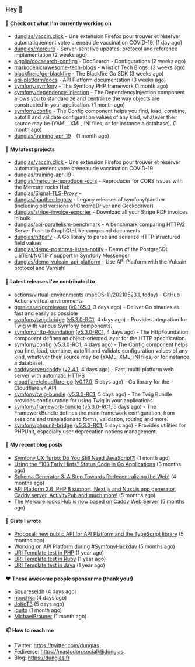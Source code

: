 ### Hey 👋

#### 👷 Check out what I'm currently working on

- [dunglas/vaccin.click](https://github.com/dunglas/vaccin.click) - Une extension Firefox pour trouver et réserver automatiquement votre créneau de vaccination COVID-19. (1 day ago)
- [dunglas/mercure](https://github.com/dunglas/mercure) - Server-sent live updates: protocol and reference implementation (2 weeks ago)
- [algolia/docsearch-configs](https://github.com/algolia/docsearch-configs) - DocSearch - Configurations (2 weeks ago)
- [markodenic/awesome-tech-blogs](https://github.com/markodenic/awesome-tech-blogs) - A list of Tech Blogs. (3 weeks ago)
- [blackfireio/go-blackfire](https://github.com/blackfireio/go-blackfire) - The Blackfire Go SDK (3 weeks ago)
- [api-platform/docs](https://github.com/api-platform/docs) - API Platform documentation (3 weeks ago)
- [symfony/symfony](https://github.com/symfony/symfony) - The Symfony PHP framework (1 month ago)
- [symfony/dependency-injection](https://github.com/symfony/dependency-injection) - The DependencyInjection component allows you to standardize and centralize the way objects are constructed in your application. (1 month ago)
- [symfony/config](https://github.com/symfony/config) - The Config component helps you find, load, combine, autofill and validate configuration values of any kind, whatever their source may be (YAML, XML, INI files, or for instance a database). (1 month ago)
- [dunglas/training-apr-19](https://github.com/dunglas/training-apr-19) -  (1 month ago)

#### 🌱 My latest projects

- [dunglas/vaccin.click](https://github.com/dunglas/vaccin.click) - Une extension Firefox pour trouver et réserver automatiquement votre créneau de vaccination COVID-19.
- [dunglas/training-apr-19](https://github.com/dunglas/training-apr-19) - 
- [dunglas/mercure-reproducer-cors](https://github.com/dunglas/mercure-reproducer-cors) - Reproducer for CORS issues with the Mercure.rocks Hub
- [dunglas/Signal-TLS-Proxy](https://github.com/dunglas/Signal-TLS-Proxy) - 
- [dunglas/panther-legacy](https://github.com/dunglas/panther-legacy) - Legacy releases of symfony/panther (including old versions of ChromeDriver and Geckodriver)
- [dunglas/stripe-invoice-exporter](https://github.com/dunglas/stripe-invoice-exporter) - Download all your Stripe PDF invoices in bulk.
- [dunglas/api-parallelism-benchmark](https://github.com/dunglas/api-parallelism-benchmark) - A benchmark comparing HTTP/2 Server Push to GraphQL-Like compound documents
- [dunglas/httpsfv](https://github.com/dunglas/httpsfv) - A Go library to parse and serialize HTTP structured field values
- [dunglas/demo-postgres-listen-notify](https://github.com/dunglas/demo-postgres-listen-notify) - Demo of the PostgreSQL LISTEN/NOTIFY support in Symfony Messenger
- [dunglas/demo-vulcain-api-platform](https://github.com/dunglas/demo-vulcain-api-platform) - Use API Platform with the Vulcain protocol and Varnish!

#### 🔭 Latest releases I've contributed to

- [actions/virtual-environments](https://github.com/actions/virtual-environments) ([macOS-11/20210523.1](https://github.com/actions/virtual-environments/releases/tag/macOS-11%2F20210523.1), today) - GitHub Actions virtual environments
- [goreleaser/goreleaser](https://github.com/goreleaser/goreleaser) ([v0.165.0](https://github.com/goreleaser/goreleaser/releases/tag/v0.165.0), 3 days ago) - Deliver Go binaries as fast and easily as possible
- [symfony/twig-bridge](https://github.com/symfony/twig-bridge) ([v5.3.0-RC1](https://github.com/symfony/twig-bridge/releases/tag/v5.3.0-RC1), 4 days ago) - Provides integration for Twig with various Symfony components.
- [symfony/http-foundation](https://github.com/symfony/http-foundation) ([v5.3.0-RC1](https://github.com/symfony/http-foundation/releases/tag/v5.3.0-RC1), 4 days ago) - The HttpFoundation component defines an object-oriented layer for the HTTP specification.
- [symfony/config](https://github.com/symfony/config) ([v5.3.0-RC1](https://github.com/symfony/config/releases/tag/v5.3.0-RC1), 4 days ago) - The Config component helps you find, load, combine, autofill and validate configuration values of any kind, whatever their source may be (YAML, XML, INI files, or for instance a database).
- [caddyserver/caddy](https://github.com/caddyserver/caddy) ([v2.4.1](https://github.com/caddyserver/caddy/releases/tag/v2.4.1), 4 days ago) - Fast, multi-platform web server with automatic HTTPS
- [cloudflare/cloudflare-go](https://github.com/cloudflare/cloudflare-go) ([v0.17.0](https://github.com/cloudflare/cloudflare-go/releases/tag/v0.17.0), 5 days ago) - Go library for the Cloudflare v4 API
- [symfony/twig-bundle](https://github.com/symfony/twig-bundle) ([v5.3.0-RC1](https://github.com/symfony/twig-bundle/releases/tag/v5.3.0-RC1), 5 days ago) - The Twig Bundle provides configuration for using Twig in your applications.
- [symfony/framework-bundle](https://github.com/symfony/framework-bundle) ([v5.3.0-RC1](https://github.com/symfony/framework-bundle/releases/tag/v5.3.0-RC1), 5 days ago) - The FrameworkBundle defines the main framework configuration, from sessions and translations to forms, validation, routing and more.
- [symfony/phpunit-bridge](https://github.com/symfony/phpunit-bridge) ([v5.3.0-RC1](https://github.com/symfony/phpunit-bridge/releases/tag/v5.3.0-RC1), 5 days ago) - Provides utilities for PHPUnit, especially user deprecation notices management.

#### 📜 My recent blog posts

- [Symfony UX Turbo: Do You Still Need JavaScript?!](http://feedproxy.google.com/~r/dunglas/~3/icLJBhKwqcY/) (1 month ago)
- [Using the “103 Early Hints” Status Code in Go Applications](http://feedproxy.google.com/~r/dunglas/~3/WDhgVmMJ2T0/) (3 months ago)
- [Schema Generator 3: A Step Towards Redecentralizing the Web!](http://feedproxy.google.com/~r/dunglas/~3/-eYprhFHaXA/) (4 months ago)
- [API Platform 2.6: PHP 8 support, Next.js and Nuxt.js app generator, Caddy server, ActivityPub and much more!](http://feedproxy.google.com/~r/dunglas/~3/X1dkcrZS-qU/) (5 months ago)
- [The Mercure.rocks Hub is now based on Caddy Web Server](http://feedproxy.google.com/~r/dunglas/~3/MjBonxZ_8uQ/) (5 months ago)

#### 📓 Gists I wrote

- [Proposal: new public API for API Platform and the TypeScript library](https://gist.github.com/4da2026f34bf7f18e1db955ef8a9b417) (5 months ago)
- [Working on API Platform during #SymfonyHackday](https://gist.github.com/3949272d40e6390cdd2850a4f312a02a) (5 months ago)
- [URI Template test in PHP](https://gist.github.com/5b10b586427cf66e78a968f82f80691a) (1 year ago)
- [URI Template test in Ruby](https://gist.github.com/ec793690f66167cb849c02284ecf748d) (1 year ago)
- [URI Template test in Java](https://gist.github.com/788b70312231d24e46d7632c634784f5) (1 year ago)

#### ❤️ These awesome people sponsor me (thank you!)

- [Squareseidh](https://github.com/Squareseidh) (4 days ago)
- [nouchka](https://github.com/nouchka) (4 days ago)
- [JoKoT3](https://github.com/JoKoT3) (5 days ago)
- [iquito](https://github.com/iquito) (1 month ago)
- [MichaelBrauner](https://github.com/MichaelBrauner) (1 month ago)

#### 📫 How to reach me

- Twitter: https://twitter.com/dunglas
- Fediverse: https://mastodon.social/@dunglas
- Blog: https://dunglas.fr
